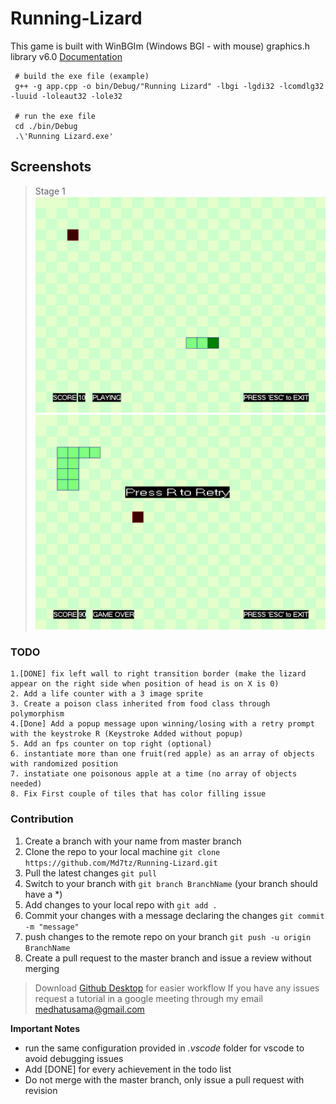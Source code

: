 # Running-Lizard 

This game is built with WinBGIm (Windows BGI - with mouse) graphics.h library v6.0
[Documentation](https://home.cs.colorado.edu/~main/cs1300/doc/bgi/ "WinBGIm Doc")

```
 # build the exe file (example)
 g++ -g app.cpp -o bin/Debug/"Running Lizard" -lbgi -lgdi32 -lcomdlg32 -luuid -loleaut32 -lole32
 
 # run the exe file
 cd ./bin/Debug
 .\'Running Lizard.exe'
 ```

## Screenshots
> Stage 1
![stage_1](https://github.com/Md7tz/Running-Lizard/blob/master/Screenshots/sc1.PNG)
![stage_1](https://github.com/Md7tz/Running-Lizard/blob/master/Screenshots/sc2.PNG)

### TODO
```
1.[DONE] fix left wall to right transition border (make the lizard appear on the right side when position of head is on X is 0) 
2. Add a life counter with a 3 image sprite 
3. Create a poison class inherited from food class through polymorphism
4.[Done] Add a popup message upon winning/losing with a retry prompt with the keystroke R (Keystroke Added without popup)
5. Add an fps counter on top right (optional)
6. instantiate more than one fruit(red apple) as an array of objects with randomized position
7. instatiate one poisonous apple at a time (no array of objects needed)
8. Fix First couple of tiles that has color filling issue
```

### Contribution
1. Create a branch with your name from master branch
2. Clone the repo to your local machine `git clone https://github.com/Md7tz/Running-Lizard.git`
3. Pull the latest changes `git pull`
4. Switch to your branch with `git branch BranchName` (your branch should have a *)
6. Add changes to your local repo with `git add .`
7. Commit your changes with a message declaring the changes `git commit -m "message"`
8. push changes to the remote repo on your branch `git push -u origin BranchName`
9. Create a pull request to the master branch and issue a review without merging

> Download [Github Desktop](https://desktop.github.com/ "Github Desktop") for easier workflow
> If you have any issues request a tutorial in a google meeting through my email [medhatusama@gmail.com](mailto:medhatusama@gmail.com)


**Important Notes** 
* run the same configuration provided in *.vscode* folder for vscode to avoid debugging issues
* Add [DONE] for every achievement in the todo list
* Do not merge with the master branch, only issue a pull request with revision
